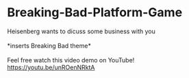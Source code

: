 # Breaking-Bad-Platform-Game
 
 Heisenberg wants to dicuss some business with you  \
 \
 \*inserts Breaking Bad theme\* \
 \
 Feel free watch this video demo on YouTube!
 https://youtu.be/unROenNRktA
 
